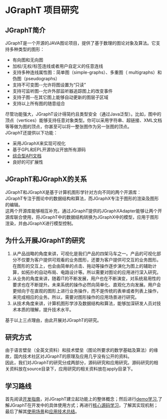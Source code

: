 # JGraphT 项目研究
## JGraphT简介
JGraphT是一个开源的JAVA图论项目，提供了基于数理的图论对象及算法。它支持多种类型的图形：  
* 有向图和无向图  
* 加权/无权/标签连线或者用户自定义的任意连线  
* 支持多种连线属性图：简单图（simple-graphs）、多重图（ multigraphs）和伪图（pseudographs）  
* 支持不可变图--允许将图设置为“只读”  
* 支持可监听图--允许外部监听器追踪图上的改变事件  
* 支持子图--在其它图上能够自动更新的图层子区域  
* 支持以上所有图的随意组合  

尽管功能强大，JGraphT设计得简约且类型安全（通过Java泛型）。比如，图中的顶点（vertices）能够支持任意对象类型。你可以采用字符串、超链接、XML文档等等做为图的顶点，你甚至可以将一整张图作为另一张图的顶点。  
JGraphT还提供以下功能：  
* 采用JGraphX来实现可视化  
* 基于GPL和EPL开源协议开放所有源码  
* [综合型API文档](https://jgrapht.org/javadoc)    
* 良好的可扩展性   
## JGraphT和JGraphX的关系
JGraphT和JGraphX是基于计算机图形学针对方向不同的两个开源库：  
JGraphT专注于图论中的数据结构和算法，而JGraphX专注于图形的渲染及图形的编辑。  
这两个开源库能够相互补充，通过JGraphT提供的JGraphXAdapter能够让两个开源库联合使用，将JGraphT中的数据结构转换为JGraphX中的模型，应用于图形渲染，并由JGraphX进行模型控制。  
## 为什么开展JGraphT的研究  
1. 从产品战略的角度来讲，可视化是我们产品的四架马车之一。产品的可视化部分不仅要为客户提供可观看的业务图形，还要为客户提供可交互的业务图形。在图形的交互上，也会由简单的点击、拖动等操作逐步演化为图上的辅助计算，如拓扑的自动布局、电路设计等。所以需要对图论的应用进行深入研究。  
2. 从业务的角度来讲，随着IT的不断发展，用户也在不断演变，对系统易用性的要求也在不断提升。未来系统的操作必然向简单化、直观化方向发展。用户会更倾向于在直观的图形上进行业务操作，而不是传统的表单或者列表上操作，来完成相应的业务。所以，需要对图形操作的应用场景进行研究。  
3. 从技术角度来讲，计算机图形学涉及数据结构和算法，能够加深研发人员对技术本质的理解，提升技术水平。  

基于以上三点理由，由此开展对JGraphT的研究。  
## 研究方式  
由于语言壁垒（全英文资料）和技术壁垒（图论所要求的数学基础及算法）的缘故，国内技术社区对JGraphT的原理及应用几乎没有公开的资料。  
因此，我们对JGraphT的研究分成两部分，源码研究和应用研究。源码研究的相关资料放在source目录下，应用研究的相关资料放在apply目录下。  
## 学习路线  
首先阅读[开发指南](https://github.com/roysong/reseachTec/tree/master/graph/jGraphT/apply/dev#jgrapht%E5%BC%80%E5%8F%91%E6%8C%87%E5%8D%97%E6%80%BB%E7%BA%B2)，对JGraphT建立起功能上的整体概念；然后进行[demo学习](https://github.com/roysong/reseachTec/tree/master/graph/jGraphT/source/demo#%E6%BA%90%E7%A0%81demo%E5%AD%A6%E4%B9%A0),了解JGraphT在开发中的具体使用方式；再进行[核心源码学习](https://github.com/roysong/reseachTec/tree/master/graph/jGraphT/source/core)，了解其实现机制；最后了解其[使用场景](https://github.com/roysong/reseachTec/tree/master/graph/jGraphT/apply/case)和[应用技术总结](https://github.com/roysong/reseachTec/tree/master/graph/jGraphT/apply/use)。  
